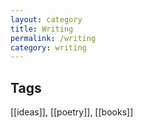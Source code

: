 ```yaml
---
layout: category
title: Writing
permalink: /writing
category: writing
---
```


## Tags

[[ideas]], [[poetry]], [[books]] 

